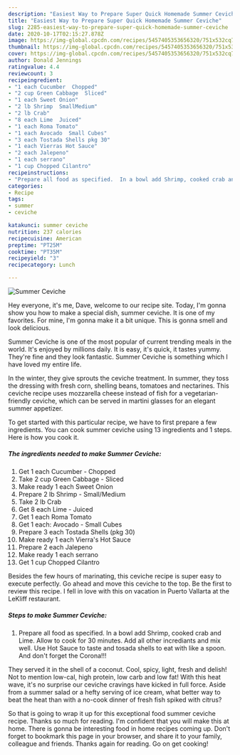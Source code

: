 ```yaml
---
description: "Easiest Way to Prepare Super Quick Homemade Summer Ceviche"
title: "Easiest Way to Prepare Super Quick Homemade Summer Ceviche"
slug: 2285-easiest-way-to-prepare-super-quick-homemade-summer-ceviche
date: 2020-10-17T02:15:27.878Z
image: https://img-global.cpcdn.com/recipes/5457405353656320/751x532cq70/summer-ceviche-recipe-main-photo.jpg
thumbnail: https://img-global.cpcdn.com/recipes/5457405353656320/751x532cq70/summer-ceviche-recipe-main-photo.jpg
cover: https://img-global.cpcdn.com/recipes/5457405353656320/751x532cq70/summer-ceviche-recipe-main-photo.jpg
author: Donald Jennings
ratingvalue: 4.4
reviewcount: 3
recipeingredient:
- "1 each Cucumber  Chopped"
- "2 cup Green Cabbage  Sliced"
- "1 each Sweet Onion"
- "2 lb Shrimp  SmallMedium"
- "2 lb Crab"
- "8 each Lime  Juiced"
- "1 each Roma Tomato"
- "1 each Avocado  Small Cubes"
- "3 each Tostada Shells pkg 30"
- "1 each Vierras Hot Sauce"
- "2 each Jalepeno"
- "1 each serrano"
- "1 cup Chopped Cilantro"
recipeinstructions:
- "Prepare all food as specified.  In a bowl add Shrimp, cooked crab and Lime.  Allow to cook for 30 minutes.  Add all other incrediants and mix well.  Use Hot Sauce to taste and tosada shells to eat with like a spoon.  And don&#39;t forget the Corona!!!"
categories:
- Recipe
tags:
- summer
- ceviche

katakunci: summer ceviche 
nutrition: 237 calories
recipecuisine: American
preptime: "PT25M"
cooktime: "PT35M"
recipeyield: "3"
recipecategory: Lunch

---
```



![Summer Ceviche](https://img-global.cpcdn.com/recipes/5457405353656320/751x532cq70/summer-ceviche-recipe-main-photo.jpg)

Hey everyone, it's me, Dave, welcome to our recipe site. Today, I'm gonna show you how to make a special dish, summer ceviche. It is one of my favorites. For mine, I'm gonna make it a bit unique. This is gonna smell and look delicious.

Summer Ceviche is one of the most popular of current trending meals in the world. It's enjoyed by millions daily. It is easy, it's quick, it tastes yummy. They're fine and they look fantastic. Summer Ceviche is something which I have loved my entire life.

In the winter, they give sprouts the ceviche treatment. In summer, they toss the dressing with fresh corn, shelling beans, tomatoes and nectarines. This ceviche recipe uses mozzarella cheese instead of fish for a vegetarian-friendly ceviche, which can be served in martini glasses for an elegant summer appetizer.


To get started with this particular recipe, we have to first prepare a few ingredients. You can cook summer ceviche using 13 ingredients and 1 steps. Here is how you cook it.

<!--inarticleads1-->

##### The ingredients needed to make Summer Ceviche:

1. Get 1 each Cucumber - Chopped
1. Take 2 cup Green Cabbage - Sliced
1. Make ready 1 each Sweet Onion
1. Prepare 2 lb Shrimp - Small/Medium
1. Take 2 lb Crab
1. Get 8 each Lime - Juiced
1. Get 1 each Roma Tomato
1. Get 1 each: Avocado - Small Cubes
1. Prepare 3 each Tostada Shells (pkg 30)
1. Make ready 1 each Vierra&#39;s Hot Sauce
1. Prepare 2 each Jalepeno
1. Make ready 1 each serrano
1. Get 1 cup Chopped Cilantro


Besides the few hours of marinating, this ceviche recipe is super easy to execute perfectly. Go ahead and move this ceviche to the top. Be the first to review this recipe. I fell in love with this on vacation in Puerto Vallarta at the LeKliff restaurant. 

<!--inarticleads2-->

##### Steps to make Summer Ceviche:

1. Prepare all food as specified.  In a bowl add Shrimp, cooked crab and Lime.  Allow to cook for 30 minutes.  Add all other incrediants and mix well.  Use Hot Sauce to taste and tosada shells to eat with like a spoon.  And don&#39;t forget the Corona!!!


They served it in the shell of a coconut. Cool, spicy, light, fresh and delish! Not to mention low-cal, high protein, low carb and low fat! With this heat wave, it&#39;s no surprise our ceviche cravings have kicked in full force. Aside from a summer salad or a hefty serving of ice cream, what better way to beat the heat than with a no-cook dinner of fresh fish spiked with citrus? 

So that is going to wrap it up for this exceptional food summer ceviche recipe. Thanks so much for reading. I'm confident that you will make this at home. There is gonna be interesting food in home recipes coming up. Don't forget to bookmark this page in your browser, and share it to your family, colleague and friends. Thanks again for reading. Go on get cooking!
